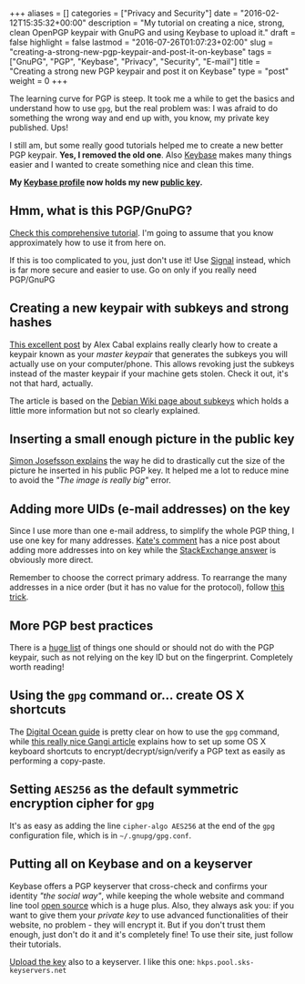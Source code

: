 +++
aliases      = []
categories   = ["Privacy and Security"]
date         = "2016-02-12T15:35:32+00:00"
description  = "My tutorial on creating a nice, strong, clean OpenPGP keypair with GnuPG and using Keybase to upload it."
draft        = false
highlight    = false
lastmod      = "2016-07-26T01:07:23+02:00"
slug         = "creating-a-strong-new-pgp-keypair-and-post-it-on-keybase"
tags         = ["GnuPG", "PGP", "Keybase", "Privacy", "Security", "E-mail"]
title        = "Creating a strong new PGP keypair and post it on Keybase"
type         = "post"
weight       = 0
+++


The learning curve for PGP is steep. It took me a while to get the basics and
understand how to use `gpg`, but the real problem was: I was afraid to do
something the wrong way and end up with, you know, my private key
published. Ups!

I still am, but some really good tutorials helped me to create a new better PGP
keypair. **Yes, I removed the old one**. Also [Keybase](https://keybase.io)
makes many things easier and I wanted to create something nice and clean this
time.

**My [Keybase profile](https://keybase.io/TheMatjaz) now holds my new
[public key](https://keybase.io/TheMatjaz/key.asc).**


## Hmm, what is this PGP/GnuPG?

[Check this comprehensive tutorial](https://futureboy.us/pgp.html). I'm going to assume that you know approximately how to use it from here on.

If this is too complicated to you, just don't use it! Use
[Signal](https://whispersystems.org) instead, which is far more secure and
easier to use. Go on only if you really need PGP/GnuPG


## Creating a new keypair with subkeys and strong hashes

[This excellent post](https://alexcabal.com/creating-the-perfect-gpg-keypair/)
by Alex Cabal explains really clearly how to create a keypair known as your
_master keypair_ that generates the subkeys you will actually use on your
computer/phone. This allows revoking just the subkeys instead of the master
keypair if your machine gets stolen. Check it out, it's not that hard, actually.

The article is based on the
[Debian Wiki page about subkeys](https://wiki.debian.org/Subkeys?action=show&redirect=subkeys)
which holds a little more information but not so clearly explained.


## Inserting a small enough picture in the public key

[Simon Josefsson explains](https://blog.josefsson.org/2014/06/19/creating-a-small-jpeg-photo-for-your-openpgp-key/)
the way he did to drastically cut the size of the picture he inserted in his
public PGP key. It helped me a lot to reduce mine to avoid the _"The image is
really big"_ error.


## Adding more UIDs (e-mail addresses) on the key

Since I use more than one e-mail address, to simplify the whole PGP thing, I use
one key for many
addresses. [Kate's comment](https://www.katescomment.com/how-to-add-additional-email-addresses-to-your-gpg-identity/)
has a nice post about adding more addresses into on key while the
[StackExchange answer](http://superuser.com/questions/293184/one-gnupg-pgp-key-pair-two-emails)
is obviously more direct.

Remember to choose the correct primary address. To rearrange the many addresses
in a nice order (but it has no value for the protocol), follow
[this trick](http://unix.stackexchange.com/questions/153309/rearrange-uids-in-gpg).


## More PGP best practices

There is a
[huge list](https://help.riseup.net/en/security/message-security/openpgp/best-practices)
of things one should or should not do with the PGP keypair, such as not relying
on the key ID but on the fingerprint. Completely worth reading!


## Using the `gpg` command or... create OS X shortcuts


The
[Digital Ocean guide](https://www.digitalocean.com/community/tutorials/how-to-use-gpg-to-encrypt-and-sign-messages-on-an-ubuntu-12-04-vps)
is pretty clear on how to use the `gpg` command, while
[this really nice Gangi article](http://notes.jerzygangi.com/the-best-pgp-tutorial-for-mac-os-x-ever/)
explains how to set up some OS X keyboard shortcuts to
encrypt/decrypt/sign/verify a PGP text as easily as performing a copy-paste.


## Setting `AES256` as the default symmetric encryption cipher for `gpg`

It's as easy as adding the line `cipher-algo AES256` at the end of the `gpg`
configuration file, which is in `~/.gnupg/gpg.conf`.


## Putting all on Keybase and on a keyserver

Keybase offers a PGP keyserver that cross-check and confirms your identity _"the
social way"_, while keeping the whole website and command line tool
[open source](https://github.com/keybase) which is a huge plus. Also, they
always ask you: if you want to give them your _private key_ to use advanced
functionalities of their website, no problem - they will encrypt it. But if you
don't trust them enough, just don't do it and it's completely fine! To use
their site, just follow their tutorials.

[Upload the key](https://futureboy.us/pgp.html#UploadingViaGPG) also to a
keyserver. I like this one: `hkps.pool.sks-keyservers.net`

